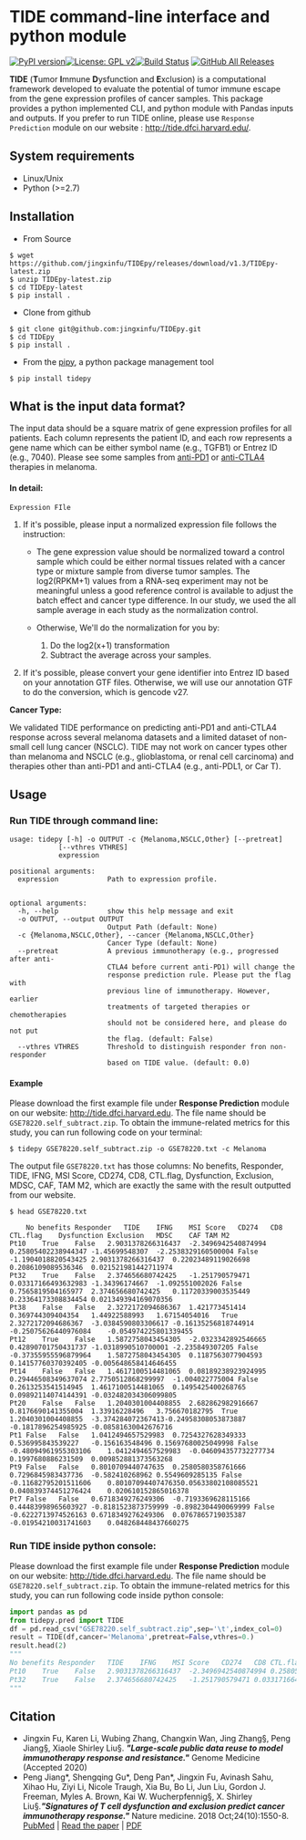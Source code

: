 # TIDE command-line interface and python module

[![PyPI version](https://badge.fury.io/py/tidepy.svg)](https://badge.fury.io/py/tidepy)[![License: GPL v2](https://img.shields.io/badge/License-GPL%20v3-yellow.svg)](https://www.gnu.org/licenses/old-licenses/gpl-3.0.en.html)[![Build Status](https://travis-ci.org/jingxinfu/TIDEpy.svg?branch=master)](https://travis-ci.org/jingxinfu/TIDEpy) [![GitHub All Releases](https://img.shields.io/github/downloads/jingxinfu/tidepy/total?style=social)](https://github.com/jingxinfu/TIDEpy/releases/download/v1.3/TIDEpy-1.3.zip)

**TIDE** (**T**umor **I**mmune **D**ysfunction and **E**xclusion)  is a computational framework developed to evaluate the potential of tumor immune escape from the gene expression profiles of cancer samples. This package provides a python implemented CLI, and python module with Pandas inputs and outputs. If you prefer to run TIDE online, please use `Response Prediction` module on our website : http://tide.dfci.harvard.edu/. 


## System requirements
- Linux/Unix
- Python (>=2.7)

## Installation
- From Source
```sehll
$ wget https://github.com/jingxinfu/TIDEpy/releases/download/v1.3/TIDEpy-latest.zip
$ unzip TIDEpy-latest.zip
$ cd TIDEpy-latest
$ pip install .
```
- Clone from github

```sehll
$ git clone git@github.com:jingxinfu/TIDEpy.git
$ cd TIDEpy
$ pip install .
```
- From the [pipy](https://pypi.org/project/tidepy/), a python package management tool
```
$ pip install tidepy
```
## What is the input data format?

The input data should be a square matrix of gene expression profiles for all patients. Each column represents the patient ID, and each row represents a gene name which can be either symbol name (e.g., TGFB1) or Entrez ID (e.g., 7040). Please see some samples from [anti-PD1](http://tide.dfci.harvard.edu/download/GSE78220.self_subtract.gz) or [anti-CTLA4](http://tide.dfci.harvard.edu/download/VanAllen.self_subtract.gz) therapies in melanoma. 

#### In detail:

`Expression FIle`

1. If it's possible, please input a normalized expression file follows the instruction:

   - The gene expression value should be normalized toward a control sample which could be either normal tissues related with a cancer type or mixture sample from diverse tumor samples. The log2(RPKM+1) values from a RNA-seq experiment may not be meaningful unless a good reference control is available to adjust the batch effect and cancer type difference. In our study, we used the all sample average in each study as the normalization control.
     
   - Otherwise, We'll do the normalization for you by:
         
        1. Do the log2(x+1) transformation
        2. Subtract the average across your samples.

2. If it's possible, please convert your gene identifier into Entrez ID based on your annotation GTF files. 
      Otherwise, we will use our annotation GTF to do the conversion, which is gencode v27.

**Cancer Type:**

 We validated TIDE performance on predicting anti-PD1 and anti-CTLA4 response across several melanoma datasets and a limited dataset  of non-small cell lung cancer (NSCLC). TIDE may not work on cancer types other than melanoma and NSCLC (e.g., glioblastoma, or renal cell carcinoma) and therapies other than anti-PD1 and anti-CTLA4 (e.g., anti-PDL1, or Car T). 

## Usage

### Run TIDE through command line:

```
usage: tidepy [-h] -o OUTPUT -c {Melanoma,NSCLC,Other} [--pretreat]
            [--vthres VTHRES]
            expression

positional arguments:
  expression            Path to expression profile.
  											

optional arguments:
  -h, --help            show this help message and exit
  -o OUTPUT, --output OUTPUT
                        Output Path (default: None)
  -c {Melanoma,NSCLC,Other}, --cancer {Melanoma,NSCLC,Other}
                        Cancer Type (default: None)
  --pretreat            A previous immunotherapy (e.g., progressed after anti-
                        CTLA4 before current anti-PD1) will change the
                        response prediction rule. Please put the flag with
                        previous line of immunotherapy. However, earlier
                        treatments of targeted therapies or chemotherapies
                        should not be considered here, and please do not put
                        the flag. (default: False)
  --vthres VTHRES       Threshold to distinguish responder fron non-responder
                        based on TIDE value. (default: 0.0)
```

#### Example

Please download the first example file under **Response Prediction** module on our website: http://tide.dfci.harvard.edu. The file name should be `GSE78220.self_subtract.zip`. To obtain the immune-related metrics for this study, you can run following code on your terminal:

```shell
$ tidepy GSE78220.self_subtract.zip -o GSE78220.txt -c Melanoma
```

The output file `GSE78220.txt` has those columns: No benefits, Responder, TIDE, IFNG, MSI Score, CD274, CD8, CTL.flag, Dysfunction, Exclusion, MDSC, CAF, TAM M2, which are exactly the same with the result outputted from our website. 

```
$ head GSE78220.txt

	No benefits	Responder	TIDE	IFNG	MSI Score	CD274	CD8	CTL.flag	Dysfunction	Exclusion	MDSC	CAF	TAM M2
Pt10	True	False	2.9031378266316437	-2.3496942540874994	0.25805402238944347	-1.45699548307	-2.2538329160500004	False	-1.1904018820543425	2.9031378266316437	0.22023489119026698	0.2086109089536346	0.021521981442711974
Pt32	True	False	2.374656680742425	-1.251790579471	0.03317166493632983	-1.34396174667	-1.092551002026	False	0.7565819504165977	2.374656680742425	0.11720339003535449	0.23364173308834454	0.021349394169070356
Pt38	False	False	2.3272172094686367	1.421773451414	0.369744309404354	1.44922588993	1.67154054016	True	2.3272172094686367	-3.0384590803306617	-0.16135256818744914	-0.25075626440976084	-0.054974225801339455
Pt12	True	False	1.5872758043454305	-2.0323342892546665	0.42890701750431737	-1.0318990510700001	-2.235849307205	False	-0.37355955596879964	1.5872758043454305	0.1187563077904593	0.14157760370392405	-0.005648658414646455
Pt14	False	False	1.4617100514481065	0.08189238923924995	0.29446508349637074	2.7750512868299997	-1.004022775004	False	0.2613253541514945	1.4617100514481065	0.1495425400268765	0.09892114074144391	-0.032482034306099805
Pt20	False	False	1.2040301004408855	2.682862982916667	0.8176690141355004	1.33916228496	3.756670182795	True	1.2040301004408855	-3.374284072367413-0.24958308053873887	-0.1817896254985925	-0.08581630042676716
Pt1	False	False	1.0412494657529983	0.7254327628349333	0.536995843539227	-0.156163548496	0.15697680025049998	False	-0.48094961955303106	1.0412494657529983	-0.046094357732277734	0.1997680886231509	0.009852881373563268
Pt9	False	False	0.8010709440747635	0.2580580358761666	0.7296845983437736	-0.582410268962	0.5549609285135	False	-0.11682795201511606	0.80107094407476350.05633802108085521	0.040839374451276424	0.020610152865016378
Pt7	False	False	0.6718349276249306	-0.7193369628115166	0.44483998965603927	-0.8181523873759999	-0.8982304490069999	False	-0.6222713974526163	0.6718349276249306	0.0767865719035387	-0.01954210031741603	0.048268448437660275
```

### Run TIDE inside python console:

Please download the first example file under **Response Prediction** module on our website: http://tide.dfci.harvard.edu. The file name should be `GSE78220.self_subtract.zip`. To obtain the immune-related metrics for this study, you can run following code inside python console:

```python
import pandas as pd
from tidepy.pred import TIDE
df = pd.read_csv("GSE78220.self_subtract.zip",sep='\t',index_col=0)
result = TIDE(df,cancer='Melanoma',pretreat=False,vthres=0.)
result.head(2)
"""
No benefits	Responder	TIDE	IFNG	MSI Score	CD274	CD8	CTL.flag	Dysfunction	Exclusion	MDSC	CAF	TAM M2
Pt10	True	False	2.9031378266316437	-2.3496942540874994	0.25805402238944347	-1.45699548307	-2.2538329160500004	False	-1.1904018820543425	2.9031378266316437	0.22023489119026698	0.2086109089536346	0.021521981442711974
Pt32	True	False	2.374656680742425	-1.251790579471	0.03317166493632983	-1.34396174667	-1.092551002026	False	0.7565819504165977	2.374656680742425	0.11720339003535449	0.23364173308834454	0.021349394169070356
"""
```

## Citation

-  Jingxin Fu, Karen Li, Wubing Zhang, Changxin Wan, Jing Zhang§, Peng Jiang§, Xiaole Shirley Liu§. ***"Large-scale public data reuse to model immunotherapy response and resistance."*** Genome Medicine (Accepted 2020)
- Peng Jiang\*, Shengqing Gu\*, Deng Pan\*, Jingxin Fu, Avinash Sahu, Xihao Hu, Ziyi Li, Nicole Traugh, Xia Bu, Bo Li, Jun Liu, Gordon J. Freeman, Myles A. Brown, Kai W. Wucherpfennig§, X. Shirley Liu§.***"Signatures of T cell dysfunction and exclusion predict cancer immunotherapy response."*** Nature medicine. 2018 Oct;24(10):1550-8. [PubMed](https://www.ncbi.nlm.nih.gov/pubmed/30127393) | [Read the paper](https://www.nature.com/articles/s41591-018-0136-1) | [PDF](http://tide.dfci.harvard.edu/download/manuscript_TIDE.pdf)



